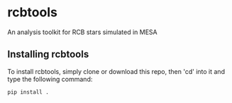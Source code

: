 # rcbtools
An analysis toolkit for RCB stars simulated in MESA

## Installing rcbtools

To install rcbtools, simply clone or download this repo, then 'cd' into it and type the following command:

`pip install .`
